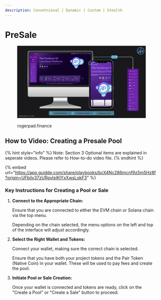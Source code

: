 ```yaml
---
description: Convetnional | Dynamic | Custom | Stealth
---
```


# PreSale

<figure><img src="../../.gitbook/assets/Home.png" alt=""><figcaption><p>rogerpad.finance </p></figcaption></figure>

## How to Video:  Creating a Presale Pool&#x20;

{% hint style="info" %}
Note: Section 3 Optional items are explained in seperate videos.  Please refer to How-to-do video file.
{% endhint %}

{% embed url="https://app.guidde.com/share/playbooks/bcX4Nc286mcnf9z5m5Hz8f?origin=UFbiIx37zURpvlsjKIYxXwsLokF3" %}

### Key Instructions for Creating a Pool or Sale

1.  **Connect to the Appropriate Chain:**

    Ensure that you are connected to either the EVM chain or Solana chain via the top menu.

    Depending on the chain selected, the menu options on the left and top of the interface will adjust accordingly.
2.  **Select the Right Wallet and Tokens:**

    Connect your wallet, making sure the correct chain is selected.

    Ensure that you have both your project tokens and the Pair Token (Native Coin) in your wallet. These will be used to pay fees and create the pool.
3.  **Initiate Pool or Sale Creation:**

    Once your wallet is connected and tokens are ready, click on the "Create a Pool" or "Create a Sale" button to proceed.

